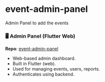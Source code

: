 # event-admin-panel
Admin Panel to add the events

### 🖥️ Admin Panel (Flutter Web)
**Repo**: [event-admin-panel](https://github.com/DineshSeven/event-admin-panel.git)

- Web-based admin dashboard.
- Built in Flutter (web).
- Used for managing events, users, reports.
- Authenticates using backend.
